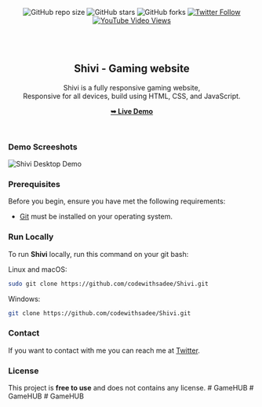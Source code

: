 <div align="center">
  
  ![GitHub repo size](https://img.shields.io/github/repo-size/codewithsadee/Shivi)
  ![GitHub stars](https://img.shields.io/github/stars/codewithsadee/Shivi?style=social)
  ![GitHub forks](https://img.shields.io/github/forks/codewithsadee/Shivi?style=social)
[![Twitter Follow](https://img.shields.io/twitter/follow/codewithsadee_?style=social)](https://twitter.com/intent/follow?screen_name=codewithsadee_)
  [![YouTube Video Views](https://img.shields.io/youtube/views/VJKx9uLEpaU?style=social)](https://youtu.be/VJKx9uLEpaU)

  <br />
  <br />

  <h2 align="center">Shivi - Gaming website</h2>

  Shivi is a fully responsive gaming website, <br />Responsive for all devices, build using HTML, CSS, and JavaScript.

  <a href="https://codewithsadee.github.io/Shivi/"><strong>➥ Live Demo</strong></a>

</div>

<br />

### Demo Screeshots

![Shivi Desktop Demo](./readme-images/desktop.png "Desktop Demo")

### Prerequisites

Before you begin, ensure you have met the following requirements:

* [Git](https://git-scm.com/downloads "Download Git") must be installed on your operating system.

### Run Locally

To run **Shivi** locally, run this command on your git bash:

Linux and macOS:

```bash
sudo git clone https://github.com/codewithsadee/Shivi.git
```

Windows:

```bash
git clone https://github.com/codewithsadee/Shivi.git
```

### Contact

If you want to contact with me you can reach me at [Twitter](https://www.twitter.com/codewithsadee).

### License

This project is **free to use** and does not contains any license.
#   G a m e H U B  
 #   G a m e H U B  
 #   G a m e H U B  
 